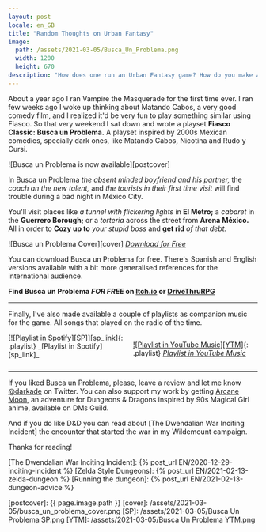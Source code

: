 ```yaml
---
layout: post
locale: en_GB
title: "Random Thoughts on Urban Fantasy"
image:
  path: /assets/2021-03-05/Busca_Un_Problema.png
  width: 1200
  height: 670
description: "How does one run an Urban Fantasy game? How do you make a contemporary world believable in a Role Playing Game?"
---
```


<!--INTRO-->
About a year ago I ran Vampire the Masquerade for the first time ever. I ran  few weeks ago I woke up thinking about Matando Cabos, a very good comedy film, and I realized it'd be very fun to play something similar using Fiasco. So that very weekend I sat down and wrote a playset **Fiasco Classic: Busca un Problema.** A playset inspired by 2000s Mexican comedies, specially dark ones, like Matando Cabos, Nicotina and Rudo y Cursi.

![Busca un Problema is now available][postcover]

<!--more-->

<!--ABSTRACT-->

In Busca un Problema _the absent minded boyfriend and his partner,_ the _coach an the new talent,_ and _the tourists in their first time visit_ will find trouble during a bad night in México City.

You'll visit places like _a tunnel with flickering lights_ in **El Metro;** a _cabaret_ in the **Guerrero Borough;** or a _tortería_ across the street from **Arena México.** All in order to **Cozy up to** _your stupid boss_ and **get rid** _of that debt._

![Busca un Problema Cover][cover]
_[Download for Free][Itch.io]_

You can download Busca un Problema for free. There's Spanish and English versions available with a bit more generalised references for the international audience.

**Find Busca un Problema _FOR FREE_ on [Itch.io] or [DriveThruRPG]**

---

Finally, I've also made available a couple of playlists as companion music for the game. All songs that played on the radio of the time.

<div class="playlists">
[![Playlist in Spotify][SP]][sp_link]{: .playlist}
_[Playlist in Spotify][sp_link]_

[![Playlist in YouTube Music][YTM]][ytm_link]{: .playlist}
_[Playlist in YouTube Music][ytm_link]_
</div>

---

<!--OUTRO-->

If you liked Busca un Problema, please, leave a review and let me know [@darkade] on Twitter. You can also support my work by getting [Arcane Moon], an adventure for Dungeons & Dragons inspired by 90s Magical Girl anime, available on DMs Guild.

And if you do like D&D you can read about [The Dwendalian War Inciting Incident] the encounter that started the war in my Wildemount campaign.

Thanks for reading!
<!--Custom CSS-->

<style>

  .playlists {
    display: grid;
    grid-template-columns: 1fr 1fr;
  }

  .playlist {
    max-width: 80%;
  }
</style>

<!--Internal-Links-->
[The Dwendalian War Inciting Incident]: {% post_url EN/2020-12-29-inciting-incident %}
[Zelda Style Dungeons]: {% post_url EN/2021-02-13-zelda-dungeon %}
[Running the dungeon]: {% post_url EN/2021-02-13-dungeon-advice %}

<!--Self Promo-->
[@darkade]: https://twitter.com/darkade
[#WarlockPixieland]: https://twitter.com/search?q=(%23warlockpixieland)&f=live
[Arcane Moon]: https://bit.ly/ArcaneMoon
[Busca Un Problema]: https://bit.ly/BuscaUnProblema
<!--Images-->

[postcover]: {{ page.image.path }}
[cover]: /assets/2021-03-05/busca_un_problema_cover.png
[SP]: /assets/2021-03-05/Busca Un Problema SP.png
[YTM]: /assets/2021-03-05/Busca Un Problema YTM.png
<!--Credits-->


<!--External-Links-->
[Itch.io]: https://bit.ly/BuscaUnProblema
[DriveThruRPG]: https://bit.ly/BuscaUnProblemaDTRPG
[sp_link]: https://bit.ly/BuscaUnProblemaSP
[ytm_link]: https://bit.ly/BuscaUnProblemaYTM
